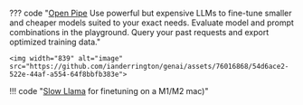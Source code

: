 ??? code "[Open Pipe](https://github.com/OpenPipe/OpenPipe) Use powerful but expensive LLMs to fine-tune smaller and cheaper models suited to your exact needs. Evaluate model and prompt combinations in the playground. Query your past requests and export optimized training data."

    <img width="839" alt="image" src="https://github.com/ianderrington/genai/assets/76016868/54d6ace2-522e-44af-a554-64f8bbfb383e">


!!! code "[Slow Llama](https://github.com/okuvshynov/slowllama) for finetuning on a M1/M2 mac)"

